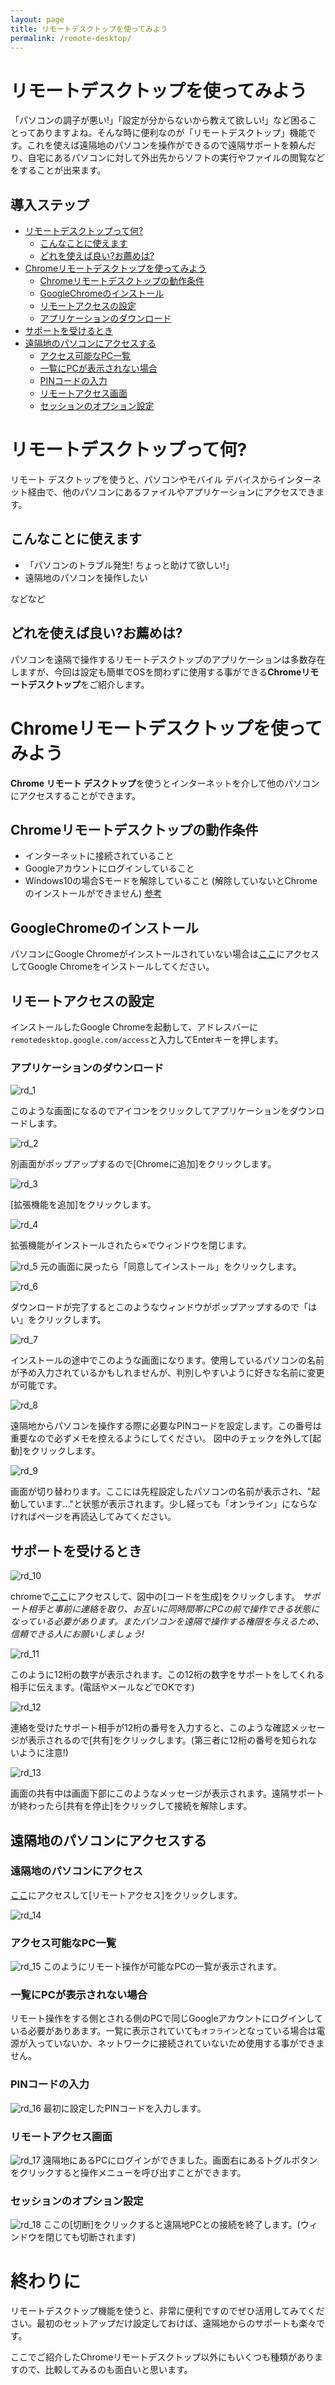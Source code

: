 ```yaml
---
layout: page
title: リモートデスクトップを使ってみよう 
permalink: /remote-desktop/
---
```

# リモートデスクトップを使ってみよう
「パソコンの調子が悪い!」「設定が分からないから教えて欲しい!」など困ることってありますよね。そんな時に便利なのが「リモートデスクトップ」機能です。これを使えば遠隔地のパソコンを操作ができるので遠隔サポートを頼んだり、自宅にあるパソコンに対して外出先からソフトの実行やファイルの閲覧などをすることが出来ます。

## 導入ステップ

* [リモートデスクトップって何?](#リモートデスクトップって何?)
	* [こんなことに使えます](#こんなことに使えます)
	* [どれを使えば良い?お薦めは?](#どれを使えば良い?お薦めは?)
* [Chromeリモートデスクトップを使ってみよう](#Chromeリモートデスクトップを使ってみよう)
	* [Chromeリモートデスクトップの動作条件](#Chromeリモートデスクトップの動作条件)
	* [GoogleChromeのインストール](#GoogleChromeのインストール)
	* [リモートアクセスの設定](#リモートアクセスの設定)
	* [アプリケーションのダウンロード](#アプリケーションのダウンロード)
* [サポートを受けるとき](#サポートを受けるとき) 
* [遠隔地のパソコンにアクセスする](#遠隔地のパソコンにアクセスする)
	* [アクセス可能なPC一覧](#アクセス可能なPC一覧)
	* [一覧にPCが表示されない場合](#一覧にPCが表示されない場合)
	* [PINコードの入力](#PINコードの入力)
	* [リモートアクセス画面](#リモートアクセス画面)
	* [セッションのオプション設定](#セッションのオプション設定)

# リモートデスクトップって何?
リモート デスクトップを使うと、パソコンやモバイル デバイスからインターネット経由で、他のパソコンにあるファイルやアプリケーションにアクセスできます。
## こんなことに使えます
* 「パソコンのトラブル発生! ちょっと助けて欲しい!」
* 遠隔地のパソコンを操作したい

などなど

## どれを使えば良い?お薦めは?
パソコンを遠隔で操作するリモートデスクトップのアプリケーションは多数存在しますが、今回は設定も簡単でOSを問わずに使用する事ができる**Chromeリモートデスクトップ**をご紹介します。

# Chromeリモートデスクトップを使ってみよう
**Chrome リモート デスクトップ**を使うとインターネットを介して他のパソコンにアクセスすることができます。

## Chromeリモートデスクトップの動作条件
* インターネットに接続されていること
* Googleアカウントにログインしていること
* Windows10の場合Sモードを解除していること (解除していないとChromeのインストールができません) [参考](https://support.microsoft.com/ja-jp/help/4456067/windows-10-switch-out-of-s-mode) 

## GoogleChromeのインストール
パソコンにGoogle Chromeがインストールされていない場合は[ここ](https://www.google.com/intl/ja_jp/chrome/)にアクセスしてGoogle Chromeをインストールしてください。

## リモートアクセスの設定
インストールしたGoogle Chromeを起動して、アドレスバーに`remotedesktop.google.com/access`と入力してEnterキーを押します。

### アプリケーションのダウンロード
![rd_1](./images/rd_1.jpg)

このような画面になるのでアイコンをクリックしてアプリケーションをダウンロードします。

![rd_2](./images/rd_2.jpg)

別画面がポップアップするので[Chromeに追加]をクリックします。

![rd_3](./images/rd_3.jpg)

[拡張機能を追加]をクリックします。

![rd_4](./images/rd_4.jpg)

拡張機能がインストールされたら×でウィンドウを閉じます。

![rd_5](./images/rd_5.jpg)
元の画面に戻ったら「同意してインストール」をクリックします。

![rd_6](./images/rd_6.jpg)

ダウンロードが完了するとこのようなウィンドウがポップアップするので「はい」をクリックします。

![rd_7](./images/rd_7.jpg)

インストールの途中でこのような画面になります。使用しているパソコンの名前が予め入力されているかもしれませんが、判別しやすいように好きな名前に変更が可能です。

![rd_8](./images/rd_8.jpg)

遠隔地からパソコンを操作する際に必要なPINコードを設定します。この番号は重要なので必ずメモを控えるようにしてください。
図中のチェックを外して[起動]をクリックします。

![rd_9](./images/rd_9.jpg)

画面が切り替わります。ここには先程設定したパソコンの名前が表示され、"起動しています..."と状態が表示されます。少し経っても「オンライン」にならなければページを再読込してみてください。

## サポートを受けるとき
![rd_10](./images/rd_10.jpg)

chromeで[ここ](https://remotedesktop.google.com/support)にアクセスして、図中の[コードを生成]をクリックします。
*サポート相手と事前に連絡を取り、お互いに同時間帯にPCの前で操作できる状態になっている必要があります。またパソコンを遠隔で操作する権限を与えるため、信頼できる人にお願いしましょう!*

![rd_11](./images/rd_11.jpg)

このように12桁の数字が表示されます。この12桁の数字をサポートをしてくれる相手に伝えます。(電話やメールなどでOKです)

![rd_12](./images/rd_12.jpg)

連絡を受けたサポート相手が12桁の番号を入力すると、このような確認メッセージが表示されるので[共有]をクリックします。(第三者に12桁の番号を知られないように注意!)

![rd_13](./images/rd_13.jpg)

画面の共有中は画面下部にこのようなメッセージが表示されます。遠隔サポートが終わったら[共有を停止]をクリックして接続を解除します。

## 遠隔地のパソコンにアクセスする
### 遠隔地のパソコンにアクセス
[ここ](https://remotedesktop.google.com/)にアクセスして[リモートアクセス]をクリックします。

![rd_14](./images/rd_14.jpg)


### アクセス可能なPC一覧
![rd_15](./images/rd_15.jpg)
このようにリモート操作が可能なPCの一覧が表示されます。

### 一覧にPCが表示されない場合
リモート操作をする側とされる側のPCで同じGoogleアカウントにログインしている必要がありあます。一覧に表示されていても`オフライン`となっている場合は電源が入っていないか、ネットワークに接続されていないため使用する事ができません。

### PINコードの入力
![rd_16](./images/rd_16.jpg)
最初に設定したPINコードを入力します。

### リモートアクセス画面
![rd_17](./images/rd_17.jpg)
遠隔地にあるPCにログインができました。画面右にあるトグルボタンをクリックすると操作メニューを呼び出すことができます。

### セッションのオプション設定
![rd_18](./images/rd_18.jpg)
ここの[切断]をクリックすると遠隔地PCとの接続を終了します。(ウィンドウを閉じても切断されます)

# 終わりに
リモートデスクトップ機能を使うと、非常に便利ですのでぜひ活用してみてください。最初のセットアップだけ設定しておけば、遠隔地からのサポートも楽々です。

ここでご紹介したChromeリモートデスクトップ以外にもいくつも種類がありますので、比較してみるのも面白いと思います。